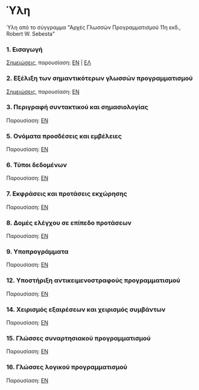 # Ύλη

Ύλη από το σύγγραμμα "Αρχές Γλωσσών Προγραμματισμού 11η εκδ., Robert W. Sebesta"

### 1. Εισαγωγή
[Σημειώσεις](./theory_ch1.md), παρουσίαση: [ΕΝ](./resources/pl11ch1.pdf) | [ΕΛ](./resources/pl11ch1GR.pdf)
<!-- * Λόγοι για μελέτη γλωσσών προγραμματισμού.
* Τομείς προγραμματισμού.
* Κριτήρια αποτίμησης γλωσσών προγραμματισμού.
* Επιρροές στη σχεδίαση γλωσσών.
* Κατηγορίες γλωσσών προγραμματισμού.
* Συμβιβασμοί στη σχεδίαση γλωσσών προγραμματισμού.
* Μέθοδοι υλοποίησης.
* Προγραμματιστικά περιβάλλοντα. -->

### 2. Εξέλιξη των σημαντικότερων γλωσσών προγραμματισμού 
[Σημειώσεις](./theory_ch2.md), παρουσίαση: [ΕΝ](./resources/pl11ch2.pdf)

### 3. Περιγραφή συντακτικού και σημασιολογίας
Παρουσίαση: [ΕΝ](./resources/pl11ch3.pdf)

### 5. Ονόματα προσδέσεις και εμβέλειες
Παρουσίαση: [ΕΝ](./resources/pl11ch5.pdf)

### 6. Τύποι δεδομένων
Παρουσίαση: [ΕΝ](./resources/pl11ch6.pdf)

### 7. Εκφράσεις και προτάσεις εκχώρησης
Παρουσίαση: [ΕΝ](./resources/pl11ch7.pdf)

### 8. Δομές ελέγχου σε επίπεδο προτάσεων
Παρουσίαση: [ΕΝ](./resources/pl11ch8.pdf)

### 9. Υποπρογράμματα
Παρουσίαση: [ΕΝ](./resources/pl11ch9.pdf)

### 12. Υποστήριξη αντικειμενοστραφούς προγραμματισμού
Παρουσίαση: [ΕΝ](./resources/pl11ch12.pdf)

### 14. Χειρισμός εξαιρέσεων και χειρισμός συμβάντων
Παρουσίαση: [ΕΝ](./resources/pl11ch14.pdf)

### 15. Γλώσσες συναρτησιακού προγραμματισμού
Παρουσίαση: [ΕΝ](./resources/pl11ch15.pdf)

### 16. Γλώσσες λογικού προγραμματισμού
Παρουσίαση: [ΕΝ](./resources/pl11ch16.pdf)